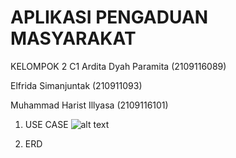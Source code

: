 # APLIKASI PENGADUAN MASYARAKAT

KELOMPOK 2 C1
Ardita Dyah Paramita (2109116089)

Elfrida Simanjuntak (210911093)

Muhammad Harist Illyasa (2109116101)


1. USE CASE
![alt text](?raw=true)


2. ERD
